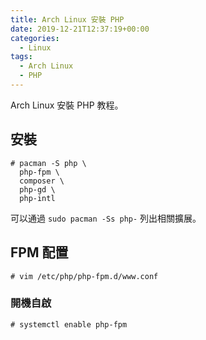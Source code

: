 ```yaml
---
title: Arch Linux 安裝 PHP
date: 2019-12-21T12:37:19+00:00
categories:
  - Linux
tags:
  - Arch Linux
  - PHP
---
```


Arch Linux 安裝 PHP 教程。

<!--more-->

## 安裝

```shell
# pacman -S php \
  php-fpm \
  composer \
  php-gd \
  php-intl
```

可以通過 `sudo pacman -Ss php-` 列出相關擴展。

## FPM 配置

```shell
# vim /etc/php/php-fpm.d/www.conf
```

### 開機自啟

```shell
# systemctl enable php-fpm
```
